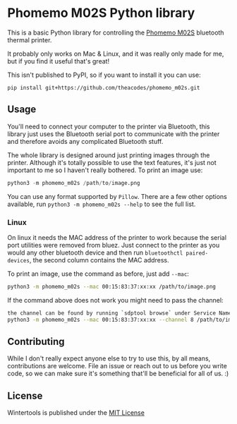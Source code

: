 # Phomemo M02S Python library

This is a basic Python library for controlling the [Phomemo M02S](https://phomemo.com/collections/phomemo-m02s) bluetooth thermal printer.

It probably only works on Mac & Linux, and it was really only made for me, but if you find it useful that's great!

This isn't published to PyPI, so if you want to install it you can use:

```
pip install git+https://github.com/theacodes/phomemo_m02s.git
```

## Usage

You'll need to connect your computer to the printer via Bluetooth, this library just uses the Bluetooth serial port to communicate with the printer and therefore avoids any complicated Bluetooth stuff.

The whole library is designed around just printing images through the printer. Although it's totally possible to use the text features, it's just not important to me so I haven't really bothered. To print an image use:

```python
python3 -m phomemo_m02s /path/to/image.png
```

You can use any format supported by `Pillow`. There are a few other options available, run `python3 -m phomemo_m02s --help` to see the full list.

### Linux

On linux it needs the MAC address of the printer to work because the serial port utilities were removed from bluez.
Just connect to the printer as you would any other bluetooth device and then run `bluetoothctl paired-devices`, the second column contains the MAC address.

To print an image, use the command as before, just add `--mac`:

```sh
python3 -m phomemo_m02s --mac 00:15:83:37:xx:xx /path/to/image.png
```

If the command above does not work you might need to pass the channel:

```sh
the channel can be found by running `sdptool browse` under Service Name: WeChat
python3 -m phomemo_m02s --mac 00:15:83:37:xx:xx --channel 8 /path/to/image.png
```


## Contributing

While I don't really expect anyone else to try to use this, by all means, contributions are welcome. File an issue or reach out to us before you write code, so we can make sure it's something that'll be beneficial for all of us. :)

## License

Wintertools is published under the [MIT License](LICENSE)
